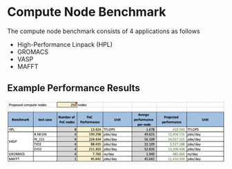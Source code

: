 # Compute Node Benchmark

The compute node benchmark consists of 4 applications as follows

* High-Performance Linpack (HPL)
* GROMACS
* VASP
* MAFFT

## Example Performance Results 

![Performance Result](example.png)
